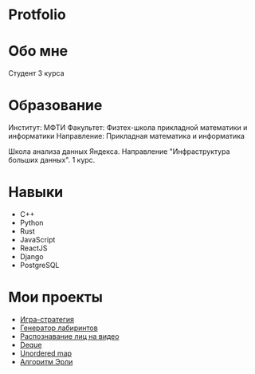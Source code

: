 # Protfolio
# Обо мне
Студент 3 курса
# Образование
Институт: МФТИ
Факультет: Физтех-школа прикладной математики и информатики
Направление: Прикладная математика и информатика

Школа анализа данных Яндекса. Направление "Инфраструктура больших данных". 1 курс.

# Навыки
* C++
* Python
* Rust
* JavaScript
* ReactJS
* Django
* PostgreSQL

# Мои проекты
* [Игра-стратегия](https://github.com/ArtemVasilevMIPT/GameProject)
* [Генератор лабиринтов](https://github.com/ArtemVasilevMIPT/SimpleMazeGeneration)
* [Распознавание лиц на видео](https://github.com/ArtemVasilevMIPT/SimpleFaceDetection)
* [Deque](https://github.com/ArtemVasilevMIPT/deque)
* [Unordered map](https://github.com/ArtemVasilevMIPT/unordered_map)
* [Алгоритм Эрли](https://github.com/ArtemVasilevMIPT/EarleyAlgorithm)
